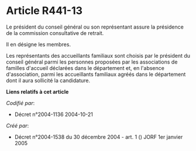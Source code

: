 # Article R441-13

Le président du conseil général ou son représentant assure la présidence de la commission consultative de retrait.

Il en désigne les membres.

Les représentants des accueillants familiaux sont choisis par le président du conseil général parmi les personnes proposées
par les associations de familles d'accueil déclarées dans le département et, en l'absence d'association, parmi les
accueillants familiaux agréés dans le département dont il aura sollicité la candidature.

**Liens relatifs à cet article**

_Codifié par_:

  - Décret n°2004-1136 2004-10-21

_Créé par_:

  - Décret n°2004-1538 du 30 décembre 2004 - art. 1 () JORF 1er janvier 2005
